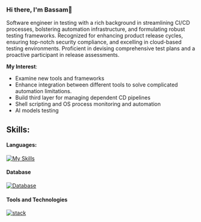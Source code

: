 ### Hi there, I'm Bassam👋

Software engineer in testing with a rich background in streamlining CI/CD processes, bolstering automation infrastructure, and formulating robust testing frameworks. Recognized for enhancing product release cycles, ensuring top-notch security compliance, and excelling in cloud-based testing environments. Proficient in devising comprehensive test plans and a proactive participant in release assessments.

**My Interest**:
- Examine new tools and frameworks
- Enhance integration between different tools to solve complicated automation limitations.
- Build third layer for managing dependent CD pipelines
- Shell scripting and OS process monitoring and automation
- AI models testing 

## Skills:

#### Languages:
[![My Skills](https://skillicons.dev/icons?i=js,ts,java)]()


#### Database

[![Database](https://skillicons.dev/icons?i=mysql,mongodb)]()

#### Tools and Technologies

[![stack](https://skillicons.dev/icons?i=aws,githubactions,jenkins,grafana,graphql,nodejs,electron,powershell,linux,selenium)]()
